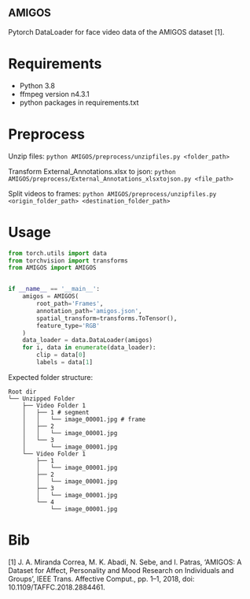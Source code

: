 ## AMIGOS
Pytorch DataLoader for face video data of the AMIGOS dataset [1].

# Requirements
- Python 3.8
- ffmpeg version n4.3.1
- python packages in requirements.txt

# Preprocess
Unzip files: `python AMIGOS/preprocess/unzipfiles.py <folder_path>`

Transform External_Annotations.xlsx to json: `python AMIGOS/preprocess/External_Annotations_xlsxtojson.py <file_path>`

Split videos to frames: `python AMIGOS/preprocess/unzipfiles.py <origin_folder_path> <destination_folder_path>`

# Usage
```python
from torch.utils import data
from torchvision import transforms
from AMIGOS import AMIGOS


if __name__ == '__main__':
    amigos = AMIGOS(
        root_path='Frames',
        annotation_path='amigos.json',
        spatial_transform=transforms.ToTensor(),
        feature_type='RGB'
    )
    data_loader = data.DataLoader(amigos)
    for i, data in enumerate(data_loader):
        clip = data[0]
        labels = data[1]
```

Expected folder structure:
```
Root dir
└── Unzipped Folder
    ├── Video Folder 1
    │   ├── 1 # segment
    │   │   └── image_00001.jpg # frame
    │   ├── 2
    │   │   └── image_00001.jpg
    │   └── 3
    │       └── image_00001.jpg
    └── Video Folder 1
        ├── 1
        │   └── image_00001.jpg
        ├── 2
        │   └── image_00001.jpg
        ├── 3
        │   └── image_00001.jpg
        └── 4
            └── image_00001.jpg
```
# Bib
[1] J. A. Miranda Correa, M. K. Abadi, N. Sebe, and I. Patras, ‘AMIGOS: A Dataset for Affect, Personality and Mood Research on Individuals and Groups’, IEEE Trans. Affective Comput., pp. 1–1, 2018, doi: 10.1109/TAFFC.2018.2884461.
